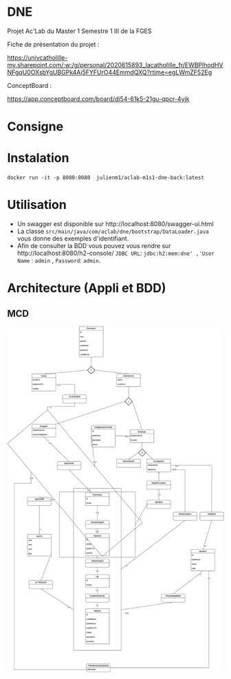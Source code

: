 # DNE
Projet Ac'Lab du Master 1 Semestre 1 III de la FGES

Fiche de présentation du projet :

https://univcatholille-my.sharepoint.com/:w:/g/personal/2020615893_lacatholille_fr/EWBPlhodHVNFgqU0OXsbYgUBGPk4Ai5FYFUrO44EmmdQXQ?rtime=egLWmZF52Eg

ConceptBoard :

https://app.conceptboard.com/board/di54-61k5-21gu-qpcr-4yik

# Consigne

# Instalation 
`docker run -it -p 8080:8080  julienm1/aclab-m1s1-dne-back:latest`

# Utilisation

- Un swagger est disponible sur http://localhost:8080/swagger-ui.html
- La classe `src/main/java/com/aclab/dne/bootstrap/DataLoader.java` vous donne des exemples d'identifiant.
- Afin de consulter la BDD vous pouvez vous rendre sur http://localhost:8080/h2-console/ `JDBC URL`: `jdbc:h2:mem:dne' ,'User Name` : `admin` , `Password`: `admin`.

# Architecture (Appli et BDD)

## MCD
<img src=https://github.com/AcLabM1/DNE-Documentation/blob/main/mcd_dne.jpg alt="mcd dne">

